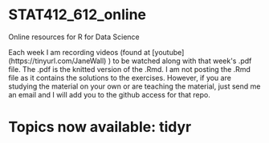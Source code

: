 # STAT412_612_online
Online resources for R for Data Science
<p> Each week I am recording videos (found at [youtube](https://tinyurl.com/JaneWall) ) to be watched along with that week's .pdf file.  
The .pdf is the knitted version of the .Rmd.  I am not posting the .Rmd file as it contains the solutions to the exercises.  
However, if you are studying the material on your own or are teaching the material, just send me an email and I will add you
to the github access for that repo.</p>

# Topics now available: tidyr 
